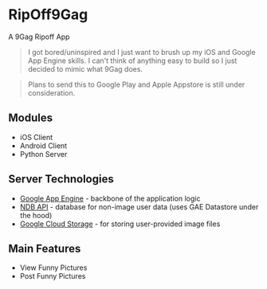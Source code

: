 RipOff9Gag
=========

A 9Gag Ripoff App

> I got bored/uninspired and I just want to brush up my iOS and Google App Engine skills.
> I can't think of anything easy to build so I just decided to mimic what 9Gag does.

> Plans to send this to Google Play and Apple Appstore is still under consideration.

Modules
--------------

* iOS Client
* Android Client
* Python Server

Server Technologies
--------------
* [Google App Engine] - backbone of the application logic
* [NDB API] - database for non-image user data (uses GAE Datastore under the hood)
* [Google Cloud Storage] - for storing user-provided image files

Main Features
--------------
* View Funny Pictures
* Post Funny Pictures

[Google App Engine]:https://developers.google.com/appengine/docs/python/
[NDB API]:https://developers.google.com/appengine/docs/python/ndb/
[Google Cloud Storage]:https://developers.google.com/appengine/docs/python/googlecloudstorageclient/
